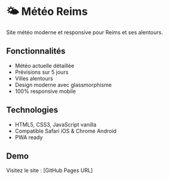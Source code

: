 # 🌤️ Météo Reims

Site météo moderne et responsive pour Reims et ses alentours.

## Fonctionnalités
- Météo actuelle détaillée
- Prévisions sur 5 jours  
- Villes alentours
- Design moderne avec glassmorphisme
- 100% responsive mobile

## Technologies
- HTML5, CSS3, JavaScript vanilla
- Compatible Safari iOS & Chrome Android
- PWA ready

## Demo
Visitez le site : [GitHub Pages URL]
